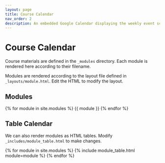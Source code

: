 ```yaml
---
layout: page
title: Course Calendar
nav_order: 2
description: An embedded Google Calendar displaying the weekly event schedule.
---
```


# Course Calendar

Course materials are defined in the `_modules` directory. Each module is rendered here according to their filename.

Modules are rendered according to the layout file defined in `_layouts/module.html`. Edit the HTML to modify the layout.

## Modules

{% for module in site.modules %}
{{ module }}
{% endfor %}

## Table Calendar

We can also render modules as HTML tables. Modify `_includes/module_table.html` to make changes.

{% for module in site.modules %}
{% include module_table.html module=module %}
{% endfor %}
